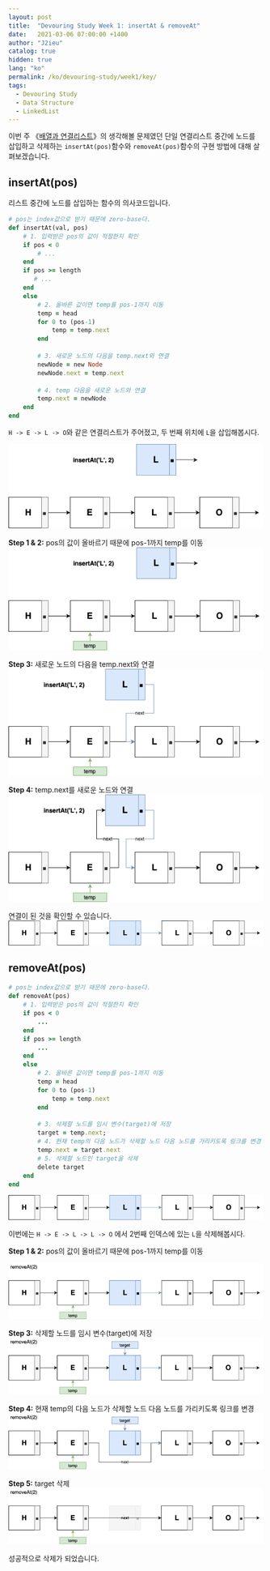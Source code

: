 ```yaml
---
layout: post
title:  "Devouring Study Week 1: insertAt & removeAt"
date:   2021-03-06 07:00:00 +1400
author: "J2ieu"
catalog: true
hidden: true
lang: "ko"
permalink: /ko/devouring-study/week1/key/
tags:
  - Devouring Study
  - Data Structure 
  - LinkedList 
---
```


이번 주 《[배열과 연결리스트](/devouring-study/week1/)》의 생각해볼 문제였던 
단일 연결리스트 중간에 노드를 삽입하고 삭제하는 `insertAt(pos)`함수와 `removeAt(pos)`함수의 구현 방법에 대해 살펴보겠습니다.

## insertAt(pos)

리스트 중간에 노드를 삽입하는 함수의 의사코드입니다.

```ruby
# pos는 index값으로 받기 때문에 zero-base다.
def insertAt(val, pos)
    # 1. 입력받은 pos의 값이 적절한지 확인 
    if pos < 0 
        # ...
    end
    if pos >= length
       # ...
    end
    else 
        # 2. 올바른 값이면 temp를 pos-1까지 이동
        temp = head
        for 0 to (pos-1)
            temp = temp.next
        end

        # 3. 새로운 노드의 다음을 temp.next와 연결
        newNode = new Node
        newNode.next = temp.next

        # 4. temp 다음을 새로운 노드와 연결
        temp.next = newNode
    end
end
```

`H -> E -> L -> O`와 같은 연결리스트가 주어졌고, 두 번째 위치에 `L`을 삽입해봅시다.

![insertAt 1](/img/in-post/devouring/week1/slist-insertat1.png)

**Step 1 & 2:** pos의 값이 올바르기 때문에 pos-1까지 temp를 이동
![insertAt 2](/img/in-post/devouring/week1/slist-insertat2.png)

**Step 3:** 새로운 노드의 다음을 temp.next와 연결
![insertAt 3](/img/in-post/devouring/week1/slist-insertat3.png)

**Step 4:** temp.next를 새로운 노드와 연결
![insertAt 4](/img/in-post/devouring/week1/slist-insertat4.png)

연결이 된 것을 확인할 수 있습니다.
![insertAt 5](/img/in-post/devouring/week1/slist-insertat5.png)


## removeAt(pos)

```ruby
# pos는 index값으로 받기 때문에 zero-base다.
def removeAt(pos)
    # 1. 입력받은 pos의 값이 적절한지 확인  
    if pos < 0
        ...
    end
    if pos >= length
        ...
    end
    else 
        # 2. 올바른 값이면 temp를 pos-1까지 이동
        temp = head
        for 0 to (pos-1)
            temp = temp.next
        end

        # 3. 삭제할 노드를 임시 변수(target)에 저장
        target = temp.next;
        # 4. 현재 temp의 다음 노드가 삭제할 노드 다음 노드를 가리키도록 링크를 변경
        temp.next = target.next
        # 5. 삭제할 노드인 target을 삭제
        delete target    
    end
end
```

![insertAt 5](/img/in-post/devouring/week1/slist-insertat5.png)

이번에는 `H -> E -> L -> L -> O` 에서 2번째 인덱스에 있는 `L`을 삭제해봅시다.

**Step 1 & 2:** pos의 값이 올바르기 때문에 pos-1까지 temp를 이동

![removeAt 1](/img/in-post/devouring/week1/slist-removeat1.png)

**Step 3:** 삭제할 노드를 임시 변수(target)에 저장
![removeAt 2](/img/in-post/devouring/week1/slist-removeat2.png)

**Step 4:** 현재 temp의 다음 노드가 삭제할 노드 다음 노드를 가리키도록 링크를 변경
![removeAt 3](/img/in-post/devouring/week1/slist-removeat3.png)

**Step 5:** target 삭제
![removeAt 4](/img/in-post/devouring/week1/slist-removeat4.png)

성공적으로 삭제가 되었습니다.